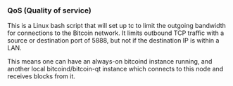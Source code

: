 ### QoS (Quality of service) ###

This is a Linux bash script that will set up tc to limit the outgoing bandwidth for connections to the Bitcoin network. It limits outbound TCP traffic with a source or destination port of 5888, but not if the destination IP is within a LAN.

This means one can have an always-on bitcoind instance running, and another local bitcoind/bitcoin-qt instance which connects to this node and receives blocks from it.
